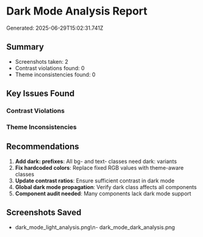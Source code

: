 # Dark Mode Analysis Report
Generated: 2025-06-29T15:02:31.741Z

## Summary
- Screenshots taken: 2
- Contrast violations found: 0
- Theme inconsistencies found: 0

## Key Issues Found

### Contrast Violations


### Theme Inconsistencies


## Recommendations
1. **Add dark: prefixes**: All bg- and text- classes need dark: variants
2. **Fix hardcoded colors**: Replace fixed RGB values with theme-aware classes
3. **Update contrast ratios**: Ensure sufficient contrast in dark mode
4. **Global dark mode propagation**: Verify dark class affects all components
5. **Component audit needed**: Many components lack dark mode support

## Screenshots Saved
- dark_mode_light_analysis.png\n- dark_mode_dark_analysis.png
